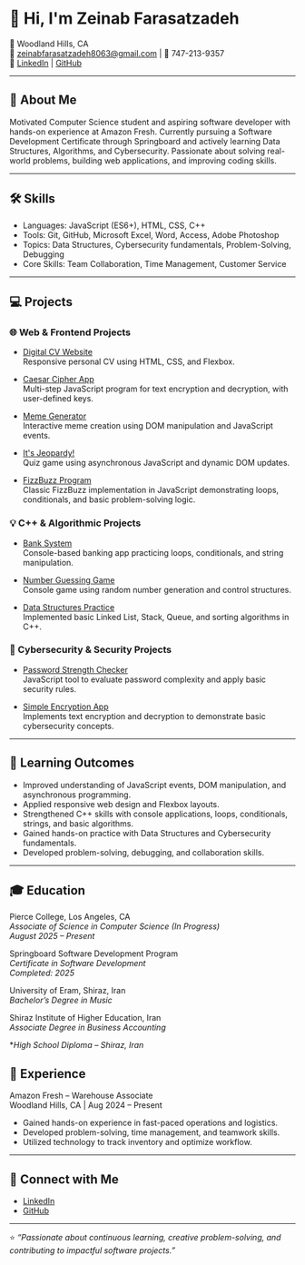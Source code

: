 # 👋 Hi, I'm Zeinab Farasatzadeh  

📍 Woodland Hills, CA  
📧 zeinabfarasatzadeh8063@gmail.com | 📱 747-213-9357  
🔗 [LinkedIn](https://www.linkedin.com/in/zeinab-farasatzadeh-4a4645358) | [GitHub](https://github.com/Elnazfz)

---

## 💫 About Me  
Motivated Computer Science student and aspiring software developer with hands-on experience at Amazon Fresh. Currently pursuing a Software Development Certificate through Springboard and actively learning Data Structures, Algorithms, and Cybersecurity. Passionate about solving real-world problems, building web applications, and improving coding skills.

---

## 🛠 Skills  
- Languages: JavaScript (ES6+), HTML, CSS, C++  
- Tools: Git, GitHub, Microsoft Excel, Word, Access, Adobe Photoshop  
- Topics: Data Structures, Cybersecurity fundamentals, Problem-Solving, Debugging  
- Core Skills: Team Collaboration, Time Management, Customer Service  

---

## 💻 Projects  

### 🌐 Web & Frontend Projects
- [Digital CV Website](https://github.com/Elnazfz/Digital-CV-Website/blob/main/CV.project3.HTML)  
  Responsive personal CV using HTML, CSS, and Flexbox.

- [Caesar Cipher App](https://github.com/Elnazfz/ceaser-cipher-js/tree/main)  
  Multi-step JavaScript program for text encryption and decryption, with user-defined keys.

- [Meme Generator](https://github.com/Elnazfz/meme-generator)  
  Interactive meme creation using DOM manipulation and JavaScript events.

- [It's Jeopardy!](https://github.com/Elnazfz/Jeopardy_game/tree/main)  
  Quiz game using asynchronous JavaScript and dynamic DOM updates.

- [FizzBuzz Program](https://github.com/Elnazfz/mini-coding-challenges)  
  Classic FizzBuzz implementation in JavaScript demonstrating loops, conditionals, and basic problem-solving logic.

### 💡 C++ & Algorithmic Projects
- [Bank System](https://github.com/Elnazfz/bank-system)  
  Console-based banking app practicing loops, conditionals, and string manipulation.

- [Number Guessing Game](https://github.com/Elnazfz/number_guessing_game)  
  Console game using random number generation and control structures.

- [Data Structures Practice](https://github.com/Elnazfz/data-structures)  
  Implemented basic Linked List, Stack, Queue, and sorting algorithms in C++.

### 🔐 Cybersecurity & Security Projects
- [Password Strength Checker](https://github.com/Elnazfz/password-checker)  
  JavaScript tool to evaluate password complexity and apply basic security rules.

- [Simple Encryption App](https://github.com/Elnazfz/simple-encryption)  
  Implements text encryption and decryption to demonstrate basic cybersecurity concepts.

---

## 🎯 Learning Outcomes  
- Improved understanding of JavaScript events, DOM manipulation, and asynchronous programming.  
- Applied responsive web design and Flexbox layouts.  
- Strengthened C++ skills with console applications, loops, conditionals, strings, and basic algorithms.  
- Gained hands-on practice with Data Structures and Cybersecurity fundamentals.  
- Developed problem-solving, debugging, and collaboration skills.  

---

## 🎓 Education  
Pierce College, Los Angeles, CA  
*Associate of Science in Computer Science (In Progress)*  
_August 2025 – Present_  

Springboard Software Development Program  
*Certificate in Software Development*  
_Completed: 2025_  

University of Eram, Shiraz, Iran  
*Bachelor’s Degree in Music*  

Shiraz Institute of Higher Education, Iran  
*Associate Degree in Business Accounting*  

**High School Diploma – Shiraz, Iran*

## 💼 Experience
Amazon Fresh – Warehouse Associate  
Woodland Hills, CA | Aug 2024 – Present  
- Gained hands-on experience in fast-paced operations and logistics.  
- Developed problem-solving, time management, and teamwork skills.  
- Utilized technology to track inventory and optimize workflow.

---

## 🤝 Connect with Me  
- [LinkedIn](https://www.linkedin.com/in/zeinab-farasatzadeh-4a4645358)  
- [GitHub](https://github.com/Elnazfz)

---

⭐️ *“Passionate about continuous learning, creative problem-solving, and contributing to impactful software projects.”*
